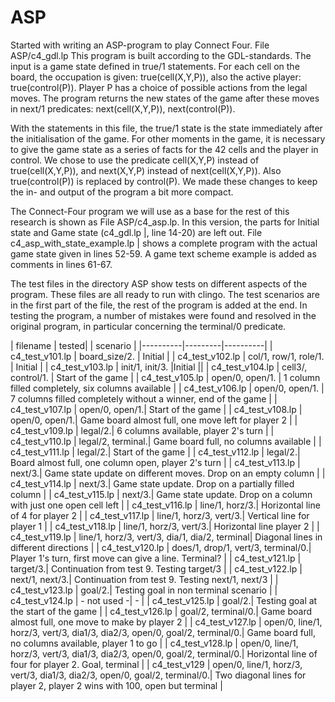 # ASP
Started with writing an ASP-program to play Connect Four. 
File ASP/c4_gdl.lp
This program is built according to the GDL-standards. The input is a game state defined in true/1 statements. For each cell on the board, the occupation is given: true(cell(X,Y,P)), also the active player: true(control(P)).  Player P has a choice of possible actions from the legal moves. The program returns the new states of the game after these moves in next/1 predicates: next(cell(X,Y,P)), next(control(P)).

With the statements in this file, the true/1 state is the state immediately after the initialisation of the game. For other moments in the game, it is necessary to give the game state as a series of facts for the 42 cells and the player in control. We chose to use the predicate cell(X,Y,P) instead of true(cell(X,Y,P)), and next(X,Y,P) instead of next(cell(X,Y,P)).  Also true(control(P)) is replaced by control(P).  We made these changes to keep the in- and output of the program a bit more compact. 

The Connect-Four program we will use as a base for the rest of this research is shown as 
File ASP/c4_asp.lp. In this version, the parts for Initial state and Game state (c4_gdl.lp |, line 14-20) are left out. File c4_asp_with_state_example.lp | shows a complete program with the actual game state given in lines 52-59. A game text scheme example is added as comments in lines 61-67. 

The test files in the directory ASP show tests on different aspects of the program. These files are all ready to run with clingo. The test scenarios are in the first part of the file, the rest of the program is added at the end. In testing the program, a number of mistakes were found and resolved in the original program, in particular concerning the terminal/0 predicate.


| filename | tested| | scenario |
|----------|---------|----------|
| c4_test_v101.lp | board_size/2. | Initial |
| c4_test_v102.lp | col/1, row/1, role/1. | Initial |
| c4_test_v103.lp | init/1, init/3. |Initial || 
| c4_test_v104.lp | cell3/, control/1. | Start of the game |
| c4_test_v105.lp | open/0, open/1. | 1 column filled completely, six columns available |
| c4_test_v106.lp | open/0, open/1. | 7 columns filled completely without a winner, end of the game |
| c4_test_v107.lp | open/0, open/1.| Start of the game |
| c4_test_v108.lp | open/0, open/1.| Game board almost full, one move left for player 2 |
| c4_test_v109.lp | legal/2.| 6 columns available, player 2's turn |
| c4_test_v110.lp | legal/2, terminal.| Game board full, no columns available |
| c4_test_v111.lp | legal/2.|  Start of the game |
| c4_test_v112.lp | legal/2.| Board almost full, one column open, player 2's turn |
| c4_test_v113.lp | next/3.| Game state update on different moves. Drop on an empty column |
| c4_test_v114.lp | next/3.| Game state update. Drop on a partially filled column |
| c4_test_v115.lp | next/3.| Game state update. Drop on a column with just one open cell left | 
| c4_test_v116.lp | line/1, horz/3.| Horizontal line of 4 for player 2 |
| c4_test_v117.lp | line/1, horz/3, vert/3.| Vertical line for player 1 |
| c4_test_v118.lp | line/1, horz/3, vert/3.| Horizontal line player 2 |
| c4_test_v119.lp | line/1, horz/3, vert/3, dia/1, dia/2, terminal| Diagonal lines in different directions |
| c4_test_v120.lp | does/1, drop/1, vert/3, terminal/0.| Player 1's turn, first move can give a line. Terminal? |
| c4_test_v121.lp | target/3.| Continuation from test 9. Testing target/3 |
| c4_test_v122.lp | next/1, next/3.| Continuation from test 9. Testing next/1, next/3 |
| c4_test_v123.lp | goal/2.| Testing goal in non terminal scenario |
| c4_test_v124.lp | - not used -| - |
| c4_test_v125.lp | goal/2.| Testing goal at the start of the game |
| c4_test_v126.lp | goal/2, terminal/0.| Game board almost full, one move to make by player 2 |
| c4_test_v127.lp | open/0, line/1, horz/3, vert/3, dia1/3, dia2/3, open/0, goal/2, terminal/0.| Game board full, no columns available, player 1 to go |
| c4_test_v128.lp | open/0, line/1, horz/3, vert/3, dia1/3, dia2/3, open/0, goal/2, terminal/0.| Horizontal line of four for player 2. Goal, terminal |
| c4_test_v129 | open/0, line/1, horz/3, vert/3, dia1/3, dia2/3, open/0, goal/2, terminal/0.| Two diagonal lines for player 2, player 2 wins with 100, open but terminal |

